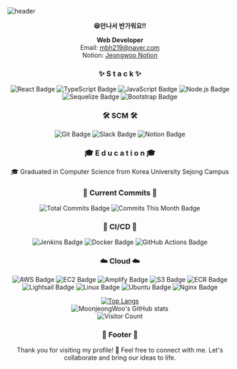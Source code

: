 <!--
**MoonjeongWoo/Moonjeongwoo** is a ✨ _special_ ✨ repository because its `README.md` (this file) appears on your GitHub profile.

Here are some ideas to get you started:

- 🔭 I’m currently working on ...
- 🌱 I’m currently learning ...
- 👯 I’m looking to collaborate on ...
- 🤔 I’m looking for help with ...
- 💬 Ask me about ...
- 📫 How to reach me: ...
- 😄 Pronouns: ...
- ⚡ Fun fact: ...
  -->

![header](https://capsule-render.vercel.app/api?type=waving&color=gradient&height=300&section=header&text=jeongWoo%20Moon😊&fontSize=90)

<div align=center>

<strong>😆만나서 반가워요!!</strong>

**Web Developer**  
Email: mbh219@naver.com  
Notion: [Jeongwoo Notion](https://www.notion.so/moonjeongwoo/JW-s-notion-4b964b567dfb4129b73ce4fcf363a3c3)

<h3> ✨ S t a c k ✨ </h3>

![React Badge](https://img.shields.io/badge/-React-61DAFB?logo=react&logoColor=white&style=for-the-badge)
![TypeScript Badge](https://img.shields.io/badge/-TypeScript-007ACC?logo=typescript&logoColor=white&style=for-the-badge)
![JavaScript Badge](https://img.shields.io/badge/-JavaScript-F7DF1E?logo=javascript&logoColor=black&style=for-the-badge)
![Node.js Badge](https://img.shields.io/badge/-Node.js-339933?logo=node.js&logoColor=white&style=for-the-badge)
![Sequelize Badge](https://img.shields.io/badge/-Sequelize-52B0E7?logo=sequelize&logoColor=white&style=for-the-badge)
![Bootstrap Badge](https://img.shields.io/badge/-Bootstrap-7952B3?logo=bootstrap&logoColor=white&style=for-the-badge)

<h3> 🛠 SCM 🛠 </h3>

![Git Badge](https://img.shields.io/badge/-Git-F05032?logo=git&logoColor=white&style=for-the-badge)
![Slack Badge](https://img.shields.io/badge/-Slack-4A154B?logo=slack&logoColor=white&style=for-the-badge)
![Notion Badge](https://img.shields.io/badge/-Notion-000000?logo=notion&logoColor=white&style=for-the-badge)

<h3> 🎓 E d u c a t i o n 🎓 </h3>

🎓 Graduated in Computer Science from Korea University Sejong Campus

<h3> 📜 Current Commits 📜 </h3>

![Total Commits Badge](https://img.shields.io/badge/Total%20Commits-500+-blue?style=for-the-badge&logo=github)
![Commits This Month Badge](https://img.shields.io/badge/Commits%20This%20Month-50-green?style=for-the-badge&logo=github)

<h3> 🔄 CI/CD 🔄 </h3>

![Jenkins Badge](https://img.shields.io/badge/-Jenkins-D24939?logo=jenkins&logoColor=white&style=for-the-badge)
![Docker Badge](https://img.shields.io/badge/-Docker-2496ED?logo=docker&logoColor=white&style=for-the-badge)
![GitHub Actions Badge](https://img.shields.io/badge/-GitHub%20Actions-2088FF?logo=github-actions&logoColor=white&style=for-the-badge)

<h3> ☁️ Cloud ☁️ </h3>

![AWS Badge](https://img.shields.io/badge/-AWS-232F3E?logo=amazon-aws&logoColor=white&style=for-the-badge)
![EC2 Badge](https://img.shields.io/badge/EC2-%23F58536.svg?&style=for-the-badge&logo=amazon-aws&logoColor=white)
![Amplify Badge](https://img.shields.io/badge/Amplify-%23FF9900.svg?&style=for-the-badge&logo=amazon-aws&logoColor=white)
![S3 Badge](https://img.shields.io/badge/S3-%23FF9900.svg?&style=for-the-badge&logo=amazon-aws&logoColor=white)
![ECR Badge](https://img.shields.io/badge/ECR-%23F58536.svg?&style=for-the-badge&logo=amazon-aws&logoColor=white)
![Lightsail Badge](https://img.shields.io/badge/Lightsail-%23FF9900.svg?&style=for-the-badge&logo=amazon-aws&logoColor=white)
![Linux Badge](https://img.shields.io/badge/-Linux-FCC624?logo=linux&logoColor=black&style=for-the-badge)
![Ubuntu Badge](https://img.shields.io/badge/-Ubuntu-E95420?logo=ubuntu&logoColor=white&style=for-the-badge)
![Nginx Badge](https://img.shields.io/badge/-Nginx-009639?logo=nginx&logoColor=white&style=for-the-badge)

[![Top Langs](https://github-readme-stats.vercel.app/api/top-langs/?username=MoonjeongWoo&layout=compact&theme=radical)](https://github.com/anuraghazra/github-readme-stats)
<br>
![MoonjeongWoo's GitHub stats](https://github-readme-stats.vercel.app/api?username=MoonjeongWoo&show_icons=true&theme=radical)
<br>
![Visitor Count](https://profile-counter.glitch.me/MoonjeongWoo/count.svg)



<div align=center>

<h3> 📝 Footer 📝 </h3>
Thank you for visiting my profile! 🌼  
Feel free to connect with me. Let's collaborate and bring our ideas to life.  

</div>



